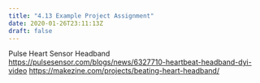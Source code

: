 ```yaml
---
title: "4.13 Example Project Assignment"
date: 2020-01-26T23:11:13Z
draft: false
---
```


Pulse Heart Sensor Headband
https://pulsesensor.com/blogs/news/6327710-heartbeat-headband-dyi-video
https://makezine.com/projects/beating-heart-headband/
